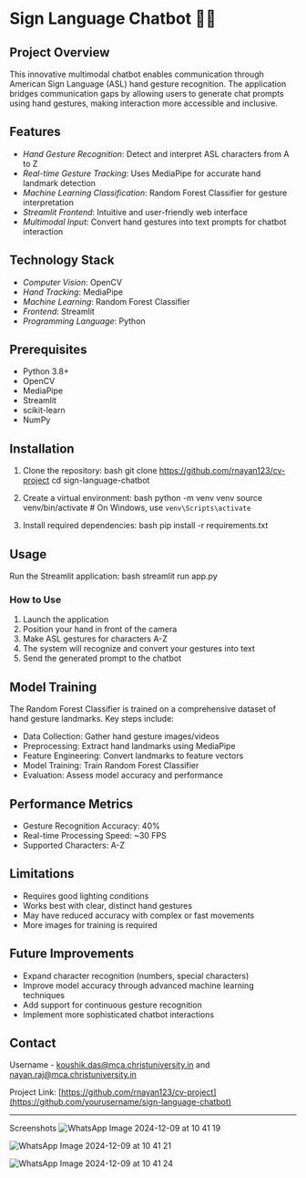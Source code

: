 # Sign Language Chatbot 🤲💬

## Project Overview

This innovative multimodal chatbot enables communication through American Sign Language (ASL) hand gesture recognition. The application bridges communication gaps by allowing users to generate chat prompts using hand gestures, making interaction more accessible and inclusive.

## Features

- *Hand Gesture Recognition*: Detect and interpret ASL characters from A to Z
- *Real-time Gesture Tracking*: Uses MediaPipe for accurate hand landmark detection
- *Machine Learning Classification*: Random Forest Classifier for gesture interpretation
- *Streamlit Frontend*: Intuitive and user-friendly web interface
- *Multimodal Input*: Convert hand gestures into text prompts for chatbot interaction

## Technology Stack

- *Computer Vision*: OpenCV
- *Hand Tracking*: MediaPipe
- *Machine Learning*: Random Forest Classifier
- *Frontend*: Streamlit
- *Programming Language*: Python

## Prerequisites

- Python 3.8+
- OpenCV
- MediaPipe
- Streamlit
- scikit-learn
- NumPy

## Installation

1. Clone the repository:
   bash
   git clone https://github.com/rnayan123/cv-project
   cd sign-language-chatbot
   

2. Create a virtual environment:
   bash
   python -m venv venv
   source venv/bin/activate  # On Windows, use `venv\Scripts\activate`
   

3. Install required dependencies:
   bash
   pip install -r requirements.txt
   

## Usage

Run the Streamlit application:
bash
streamlit run app.py


### How to Use

1. Launch the application
2. Position your hand in front of the camera
3. Make ASL gestures for characters A-Z
4. The system will recognize and convert your gestures into text
5. Send the generated prompt to the chatbot

## Model Training

The Random Forest Classifier is trained on a comprehensive dataset of hand gesture landmarks. Key steps include:

- Data Collection: Gather hand gesture images/videos
- Preprocessing: Extract hand landmarks using MediaPipe
- Feature Engineering: Convert landmarks to feature vectors
- Model Training: Train Random Forest Classifier
- Evaluation: Assess model accuracy and performance

## Performance Metrics

- Gesture Recognition Accuracy: 40%
- Real-time Processing Speed: ~30 FPS
- Supported Characters: A-Z

## Limitations

- Requires good lighting conditions
- Works best with clear, distinct hand gestures
- May have reduced accuracy with complex or fast movements
- More images for training is required

## Future Improvements

- Expand character recognition (numbers, special characters)
- Improve model accuracy through advanced machine learning techniques
- Add support for continuous gesture recognition
- Implement more sophisticated chatbot interactions


## Contact

Username - koushik.das@mca.christuniversity.in and nayan.raj@mca.christuniversity.in

Project Link: [https://github.com/rnayan123/cv-project](https://github.com/yourusername/sign-language-chatbot)

---
Screenshots
![WhatsApp Image 2024-12-09 at 10 41 19](https://github.com/user-attachments/assets/418f024f-cece-41aa-a363-9c631df3fb7b)

![WhatsApp Image 2024-12-09 at 10 41 21](https://github.com/user-attachments/assets/3e828b6d-fff8-4f14-8136-68b3af5781bf)


![WhatsApp Image 2024-12-09 at 10 41 24](https://github.com/user-attachments/assets/85e13e8d-14cf-46f9-9dd6-48c64f01f04f)

